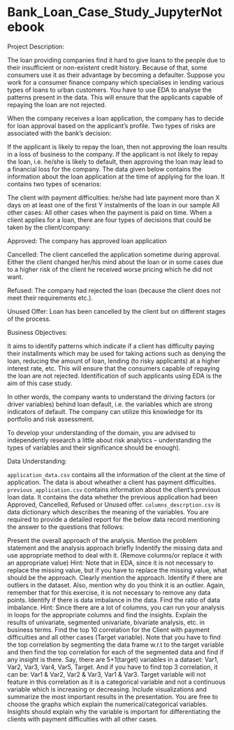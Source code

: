 # Bank_Loan_Case_Study_JupyterNotebook

Project Description:

The loan providing companies find it hard to give loans to the people due to their insufficient or non-existent credit history. Because of that, some consumers use it as their advantage by becoming a defaulter. Suppose you work for a consumer finance company which specialises in lending various types of loans to urban customers. You have to use EDA to analyse the patterns present in the data.
This will ensure that the applicants capable of repaying the loan are not rejected.

When the company receives a loan application, the company has to decide for loan approval based on the applicant’s profile. Two types of risks are associated with the bank’s decision:

If the applicant is likely to repay the loan, then not approving the loan results in a loss of business to the company.
If the applicant is not likely to repay the loan, i.e. he/she is likely to default, then approving the loan may lead to a financial loss for the company.
The data given below contains the information about the loan application at the time of applying for the loan. It contains two types of scenarios:

The client with payment difficulties: he/she had late payment more than X days on at least one of the first Y instalments of the loan in our sample
All other cases: All other cases when the payment is paid on time.
When a client applies for a loan, there are four types of decisions that could be taken by the client/company:

Approved: The company has approved loan application

Cancelled: The client cancelled the application sometime during approval. Either the client changed her/his mind about the loan or in some cases due to a higher risk of the client he received worse pricing which he did not want.

Refused: The company had rejected the loan (because the client does not meet their requirements etc.).

Unused Offer: Loan has been cancelled by the client but on different stages of the process.

Business Objectives:

It aims to identify patterns which indicate if a client has difficulty paying their installments which may be used for taking actions such as denying the loan, reducing the amount of loan, lending (to risky applicants) at a higher interest rate, etc. This will ensure that the consumers capable of repaying the loan are not rejected. Identification of such applicants using EDA is the aim of this case study.

In other words, the company wants to understand the driving factors (or driver variables) behind loan default, i.e. the variables which are strong indicators of default. The company can utilize this knowledge for its portfolio and risk assessment.

To develop your understanding of the domain, you are advised to independently research a little about risk analytics – understanding the types of variables and their significance should be enough).

Data Understanding:

`application_data.csv` contains all the information of the client at the time of application.
The data is about wheather a client has payment difficulties.
`previous_application.csv` contains information about the client’s previous loan data. It contains the data whether the previous application had been Approved, Cancelled, Refused or Unused offer.
`columns_descrption.csv` is data dictionary which describes the meaning of the variables.
You are required to provide a detailed report for the below data record mentioning the answer to the questions that follows:

Present the overall approach of the analysis. Mention the problem statement and the analysis approach briefly
Indentify the missing data and use appropriate method to deal with it. (Remove columns/or replace it with an appropriate value)
Hint: Note that in EDA, since it is not necessary to replace the missing value, but if you have to replace the missing value, what should be the approach. Clearly mention the approach.
Identify if there are outliers in the dataset. Also, mention why do you think it is an outlier. Again, remember that for this exercise, it is not necessary to remove any data points.
Identify if there is data imbalance in the data. Find the ratio of data imbalance.
Hint: Since there are a lot of columns, you can run your analysis in loops for the appropriate columns and find the insights.
Explain the results of univariate, segmented univariate, bivariate analysis, etc. in business terms.
Find the top 10 correlation for the Client with payment difficulties and all other cases (Target variable). Note that you have to find the top correlation by segmenting the data frame w.r.t to the target variable and then find the top correlation for each of the segmented data and find if any insight is there. Say, there are 5+1(target) variables in a dataset: Var1, Var2, Var3, Var4, Var5, Target. And if you have to find top 3 correlation, it can be: Var1 & Var2, Var2 & Var3, Var1 & Var3. Target variable will not feature in this correlation as it is a categorical variable and not a continuous variable which is increasing or decreasing.
Include visualizations and summarize the most important results in the presentation. You are free to choose the graphs which explain the numerical/categorical variables. Insights should explain why the variable is important for differentiating the clients with payment difficulties with all other cases.
